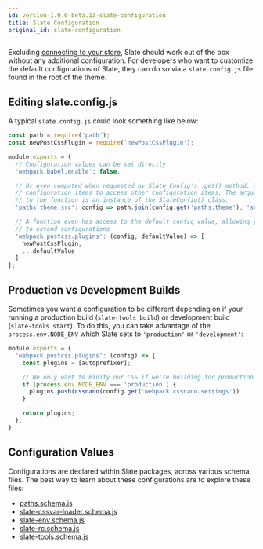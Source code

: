 ```yaml
---
id: version-1.0.0-beta.13-slate-configuration
title: Slate Configuration
original_id: slate-configuration
---
```


Excluding [connecting to your store](connect-to-your-store), Slate should work out of the box without any additional configuration. For developers who want to customize the default configurations of Slate, they can do so via a `slate.config.js` file found in the root of the theme.

## Editing slate.config.js

A typical `slate.config.js` could look something like below:

```js
const path = require('path');
const newPostCssPlugin = require('newPostCssPlugin');

module.exports = {
  // Configuration values can be set directly
  'webpack.babel.enable': false,

  // Or even computed when requested by Slate Config's .get() method. This allows
  // configuration items to access other configuration items. The argument passed
  // to the function is an instance of the SlateConfig() class.
  'paths.theme.src': config => path.join(config.get('paths.theme'), 'src'),

  // A function even has access to the default config value, allowing you to
  // to extend configurations
  'webpack.postcss.plugins': (config, defaultValue) => [
    newPostCssPlugin,
    ...defaultValue
  ]
};
```

## Production vs Development Builds

Sometimes you want a configuration to be different depending on if your running a production build (`slate-tools build`) or development build (`slate-tools start`). To do this, you can take advantage of the `process.env.NODE_ENV` which Slate sets to `'production'` or `'development'`:

```js
module.exports = {
  'webpack.postcss.plugins': (config) => {
    const plugins = [autoprefixer];

    // We only want to minify our CSS if we're building for production
    if (process.env.NODE_ENV === 'production') {
      plugins.push(cssnano(config.get('webpack.cssnano.settings'))
    }

    return plugins;
  },
}
```

## Configuration Values

Configurations are declared within Slate packages, across various schema files. The best way
to learn about these configurations are to explore these files:

- [paths.schema.js](https://github.com/Shopify/slate/blob/master/packages/slate-config/common/paths.schema.js)
- [slate-cssvar-loader.schema.js](https://github.com/Shopify/slate/blob/master/packages/slate-cssvar-loader/slate-cssvar-loader.schema.js)
- [slate-env.schema.js](https://github.com/Shopify/slate/blob/master/packages/slate-env/slate-env.schema.js)
- [slate-rc.schema.js](https://github.com/Shopify/slate/blob/master/packages/slate-rc/slate-rc.schema.js)
- [slate-tools.schema.js](https://github.com/Shopify/slate/blob/master/packages/slate-tools/slate-tools.schema.js)
